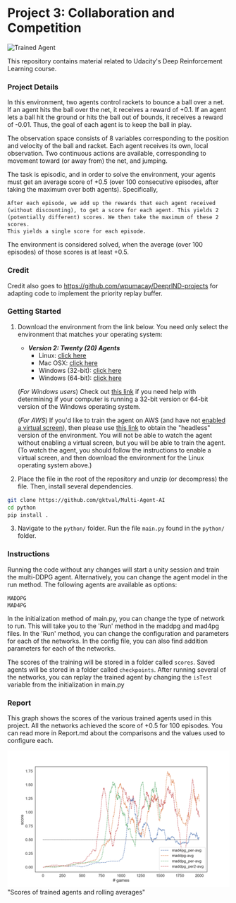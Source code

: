 [//]: # (Image References)

[image1]: https://video.udacity-data.com/topher/2018/May/5af7955a_tennis/tennis.png "Trained Agent"

# Project 3: Collaboration and Competition

![Trained Agent][image1]

This repository contains material related to Udacity's Deep Reinforcement Learning course.

### Project Details

In this environment, two agents control rackets to bounce a ball over a net. If an agent hits the ball over the net, it receives a reward of +0.1. If an agent lets a ball hit the ground or hits the ball out of bounds, it receives a reward of -0.01. Thus, the goal of each agent is to keep the ball in play.

The observation space consists of 8 variables corresponding to the position and velocity of the ball and racket. Each agent receives its own, local observation. Two continuous actions are available, corresponding to movement toward (or away from) the net, and jumping.

The task is episodic, and in order to solve the environment, your agents must get an average score of +0.5 (over 100 consecutive episodes, after taking the maximum over both agents). Specifically,

    After each episode, we add up the rewards that each agent received (without discounting), to get a score for each agent. This yields 2 (potentially different) scores. We then take the maximum of these 2 scores.
    This yields a single score for each episode.

The environment is considered solved, when the average (over 100 episodes) of those scores is at least +0.5.

### Credit

Credit also goes to https://github.com/wpumacay/DeeprlND-projects for adapting code to implement the priority replay buffer.

### Getting Started

1. Download the environment from the link below.  You need only select the environment that matches your operating system:

    - **_Version 2: Twenty (20) Agents_**
        - Linux: [click here](https://s3-us-west-1.amazonaws.com/udacity-drlnd/P3/Tennis/Tennis_Linux.zip)
        - Mac OSX: [click here](https://s3-us-west-1.amazonaws.com/udacity-drlnd/P3/Tennis/Tennis.app.zip)
        - Windows (32-bit): [click here](https://s3-us-west-1.amazonaws.com/udacity-drlnd/P3/Tennis/Tennis_Windows_x86.zip)
        - Windows (64-bit): [click here](https://s3-us-west-1.amazonaws.com/udacity-drlnd/P3/Tennis/Tennis_Windows_x86_64.zip)
    
    (_For Windows users_) Check out [this link](https://support.microsoft.com/en-us/help/827218/how-to-determine-whether-a-computer-is-running-a-32-bit-version-or-64) if you need help with determining if your computer is running a 32-bit version or 64-bit version of the Windows operating system.

    (_For AWS_) If you'd like to train the agent on AWS (and have not [enabled a virtual screen](https://github.com/Unity-Technologies/ml-agents/blob/master/docs/Training-on-Amazon-Web-Service.md)), then please use [this link](https://s3-us-west-1.amazonaws.com/udacity-drlnd/P3/Tennis/Tennis_Linux_NoVis.zip) to obtain the "headless" version of the environment. You will not be able to watch the agent without enabling a virtual screen, but you will be able to train the agent. (To watch the agent, you should follow the instructions to enable a virtual screen, and then download the environment for the Linux operating system above.)

2. Place the file in the root of the repository and unzip (or decompress) the file. Then, install several dependencies.
```bash
git clone https://github.com/gktval/Multi-Agent-AI
cd python
pip install .
```

3. Navigate to the `python/` folder. Run the file `main.py` found in the `python/` folder.

### Instructions

Running the code without any changes will start a unity session and train the multi-DDPG agent. Alternatively, you can change the agent model in the run method. The following agents are available as options:

    MADDPG
    MAD4PG


In the initialization method of main.py, you can change the type of network to run. This will take you to the 'Run' method in the maddpg and mad4pg files. In the 'Run' method, you can change the configuration and parameters for each of the networks. In the config file, you can also find addition parameters for each of the networks. 

The scores of the training will be stored in a folder called `scores`. Saved agents will be stored in a folder called `checkpoints`. After running several of the networks, you can replay the trained agent by changing the `isTest` variable from the initialization in main.py

### Report
This graph shows the scores of the various trained agents used in this project. All the networks achieved the score of +0.5 for 100 episodes. You can read more in Report.md about the comparisons and the values used to configure each.

![Pong](results.png)"Scores of trained agents and rolling averages"
